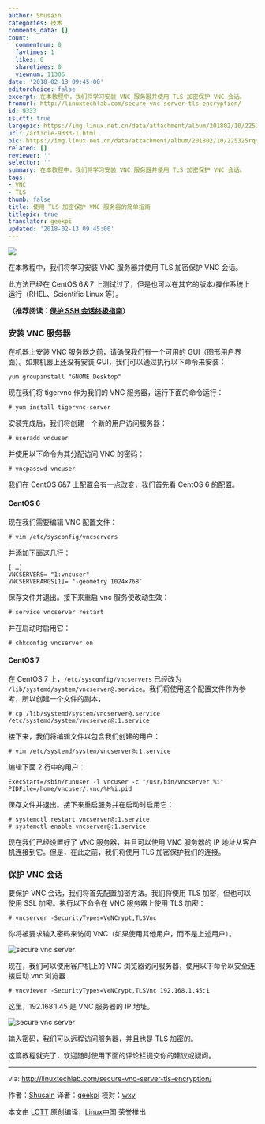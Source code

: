 ```yaml
---
author: Shusain
categories: 技术
comments_data: []
count:
  commentnum: 0
  favtimes: 1
  likes: 0
  sharetimes: 0
  viewnum: 11306
date: '2018-02-13 09:45:00'
editorchoice: false
excerpt: 在本教程中，我们将学习安装 VNC 服务器并使用 TLS 加密保护 VNC 会话。
fromurl: http://linuxtechlab.com/secure-vnc-server-tls-encryption/
id: 9333
islctt: true
largepic: https://img.linux.net.cn/data/attachment/album/201802/10/225325rqxd5dk3334zi2hx.jpg
url: /article-9333-1.html
pic: https://img.linux.net.cn/data/attachment/album/201802/10/225325rqxd5dk3334zi2hx.jpg.thumb.jpg
related: []
reviewer: ''
selector: ''
summary: 在本教程中，我们将学习安装 VNC 服务器并使用 TLS 加密保护 VNC 会话。
tags:
- VNC
- TLS
thumb: false
title: 使用 TLS 加密保护 VNC 服务器的简单指南
titlepic: true
translator: geekpi
updated: '2018-02-13 09:45:00'
---
```


![](/data/attachment/album/201802/10/225325rqxd5dk3334zi2hx.jpg)


在本教程中，我们将学习安装 VNC 服务器并使用 TLS 加密保护 VNC 会话。


此方法已经在 CentOS 6＆7 上测试过了，但是也可以在其它的版本/操作系统上运行（RHEL、Scientific Linux 等）。


**（推荐阅读：[保护 SSH 会话终极指南](http://linuxtechlab.com/ultimate-guide-to-securing-ssh-sessions/)）**


### 安装 VNC 服务器


在机器上安装 VNC 服务器之前，请确保我们有一个可用的 GUI（图形用户界面）。如果机器上还没有安装 GUI，我们可以通过执行以下命令来安装：



```
yum groupinstall "GNOME Desktop"

```

现在我们将 tigervnc 作为我们的 VNC 服务器，运行下面的命令运行：



```
# yum install tigervnc-server

```

安装完成后，我们将创建一个新的用户访问服务器：



```
# useradd vncuser

```

并使用以下命令为其分配访问 VNC 的密码：



```
# vncpasswd vncuser

```

我们在 CentOS 6&7 上配置会有一点改变，我们首先看 CentOS 6 的配置。


#### CentOS 6


现在我们需要编辑 VNC 配置文件：



```
# vim /etc/sysconfig/vncservers

```

并添加下面这几行：



```
[ …]
VNCSERVERS= "1:vncuser"
VNCSERVERARGS[1]= "-geometry 1024×768″

```

保存文件并退出。接下来重启 vnc 服务使改动生效：



```
# service vncserver restart

```

并在启动时启用它：



```
# chkconfig vncserver on

```

#### CentOS 7


在 CentOS 7 上，`/etc/sysconfig/vncservers` 已经改为 `/lib/systemd/system/vncserver@.service`。我们将使用这个配置文件作为参考，所以创建一个文件的副本，



```
# cp /lib/systemd/system/vncserver@.service /etc/systemd/system/vncserver@:1.service

```

接下来，我们将编辑文件以包含我们创建的用户：



```
# vim /etc/systemd/system/vncserver@:1.service

```

编辑下面 2 行中的用户：



```
ExecStart=/sbin/runuser -l vncuser -c "/usr/bin/vncserver %i"
PIDFile=/home/vncuser/.vnc/%H%i.pid

```

保存文件并退出。接下来重启服务并在启动时启用它：



```
# systemctl restart vncserver@:1.service
# systemctl enable vncserver@:1.service

```

现在我们已经设置好了 VNC 服务器，并且可以使用 VNC 服务器的 IP 地址从客户机连接到它。但是，在此之前，我们将使用 TLS 加密保护我们的连接。


### 保护 VNC 会话


要保护 VNC 会话，我们将首先配置加密方法。我们将使用 TLS 加密，但也可以使用 SSL 加密。执行以下命令在 VNC 服务器上使用 TLS 加密：



```
# vncserver -SecurityTypes=VeNCrypt,TLSVnc

```

你将被要求输入密码来访问 VNC（如果使用其他用户，而不是上述用户）。


![secure vnc server](/data/attachment/album/201802/10/225350ru74izoba4xb3fru.png)


现在，我们可以使用客户机上的 VNC 浏览器访问服务器，使用以下命令以安全连接启动 vnc 浏览器：



```
# vncviewer -SecurityTypes=VeNCrypt,TLSVnc 192.168.1.45:1

```

这里，192.168.1.45 是 VNC 服务器的 IP 地址。


![secure vnc server](/data/attachment/album/201802/10/225355u07ozq7lehqaolj6.png)


输入密码，我们可以远程访问服务器，并且也是 TLS 加密的。


这篇教程就完了，欢迎随时使用下面的评论栏提交你的建议或疑问。




---


via: <http://linuxtechlab.com/secure-vnc-server-tls-encryption/>


作者：[Shusain](http://linuxtechlab.com/author/shsuain/) 译者：[geekpi](https://github.com/geekpi) 校对：[wxy](https://github.com/wxy)


本文由 [LCTT](https://github.com/LCTT/TranslateProject) 原创编译，[Linux中国](https://linux.cn/) 荣誉推出